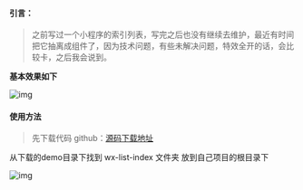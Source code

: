 
#### 引言：
> 之前写过一个小程序的索引列表，写完之后也没有继续去维护，最近有时间把它抽离成组件了，因为技术问题，有些未解决问题，特效全开的话，会比较卡，之后我会说到。

**基本效果如下**

![img](http://omw93wh60.bkt.clouddn.com/movie.gif)

#### 使用方法
> 先下载代码 github：[源码下载地址](https://github.com/mehaotian/web/tree/master/WeChat/cityIndexList)

从下载的demo目录下找到 wx-list-index 文件夹 放到自己项目的根目录下

![img](http://omw93wh60.bkt.clouddn.com/movie.gif)


